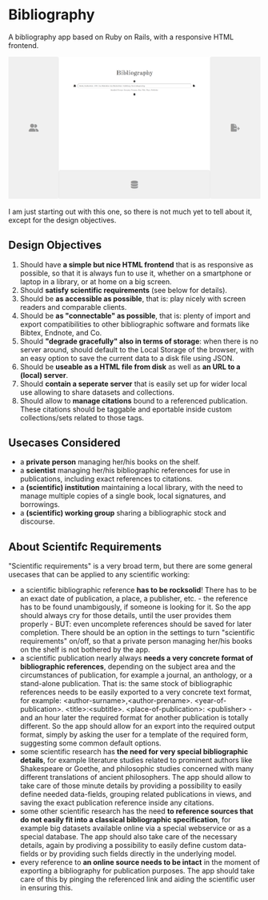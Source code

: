 # Bibliography
A bibliography app based on Ruby on Rails, with a responsive HTML frontend.

<img src="./images/screenshot_small.png">

I am just starting out with this one, so there is not much yet to tell about it, except for the design objectives.

## Design Objectives
1. Should have **a simple but nice HTML frontend** that is as responsive as possible, so that it is always fun to use it, whether on a smartphone or laptop in a library, or at home on a big screen.
2. Should **satisfy scientific requirements** (see below for details).
3. Should be **as accessible as possible**, that is: play nicely with screen readers and comparable clients.
4. Should be **as "connectable" as possible**, that is: plenty of import and export compatibilities to other bibliographic software and formats like Bibtex, Endnote, and Co.
5. Should **"degrade gracefully" also in terms of storage**: when there is no server around, should default to the Local Storage of the browser, with an easy option to save the current data to a disk file using JSON.
6. Should be **useable as a HTML file from disk** as well as **an URL to a (local) server**.
7. Should **contain a seperate server** that is easily set up for wider local use allowing to share datasets and collections.
8. Should allow to **manage citations** bound to a referenced publication. These citations should be taggable and eportable inside custom collections/sets related to those tags.

## Usecases Considered
- a **private person** managing her/his books on the shelf.
- a **scientist** managing her/his bibliographic references for use in publications, including exact references to citations.
- a **(scientific) institution** maintaining a local library, with the need to manage multiple copies of a single book, local signatures, and borrowings.
- a **(scientific) working group** sharing a bibliographic stock and discourse.

## About Scientifc Requirements
"Scientific requirements" is a very broad term, but there are some general usecases that can be applied to any scientific working:

- a scientific bibliographic reference **has to be rocksolid**! There has to be an exact date of publication, a place, a publisher, etc. - the reference has to be found unambigously, if someone is looking for it. So the app should always cry for those details, until the user provides them properly - BUT: even uncomplete references should be saved for later completion. There should be an option in the settings to turn "scientific requirements" on/off, so that a private person managing her/his books on the shelf is not bothered by the app.
- a scientific publication nearly always **needs a very concrete format of bibliographic references**, depending on the subject area and the circumstances of publication, for example a journal, an anthology, or a stand-alone publication. That is: the same stock of bibliographic references needs to be easily exported to a very concrete text format, for example: &lt;author-surname&gt;,&lt;author-prename&gt;. &lt;year-of-publication&gt;. &lt;title&gt;:&lt;subtitle&gt;. &lt;place-of-publication&gt;: &lt;publisher&gt; - and an hour later the required format for another publication is totally different. So the app should allow for an export into the required output format, simply by asking the user for a template of the required form, suggesting some common default options.
- some scientific research has **the need for very special bibliographic details**, for example literature studies related to prominent authors like Shakespeare or Goethe, and philosophic studies concerned with many different translations of ancient philosophers. The app should allow to take care of those minute details by providing a possibility to easily define needed data-fields, grouping related publications in views, and saving the exact publication reference inside any citations.
- some other scientific research has the need **to reference sources that do not easily fit into a classical bibliographic specification**, for example big datasets available online via a special webservice or as a special database. The app should also take care of the necessary details, again by prodiving a possibility to easily define custom data-fields or by providing such fields directly in the underlying model.
- every reference to **an online source needs to be intact** in the moment of exporting a bibliography for publication purposes. The app should take care of this by pinging the referenced link and aiding the scientific user in ensuring this. 

